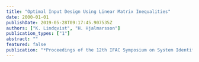 ```yaml
---
title: "Optimal Input Design Using Linear Matrix Inequalities"
date: 2000-01-01
publishDate: 2019-05-28T09:17:45.907535Z
authors: ["K. Lindqvist", "H. Hjalmarsson"]
publication_types: ["1"]
abstract: ""
featured: false
publication: "*Proceedings of the 12th IFAC Symposium on System Identification*"
---
```


